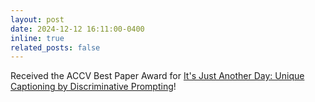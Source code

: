 ```yaml
---
layout: post
date: 2024-12-12 16:11:00-0400
inline: true
related_posts: false
---
```


Received the ACCV Best Paper Award for [It's Just Another Day: Unique Captioning by Discriminative Prompting](https://tobyperrett.github.io/its-just-another-day/)!